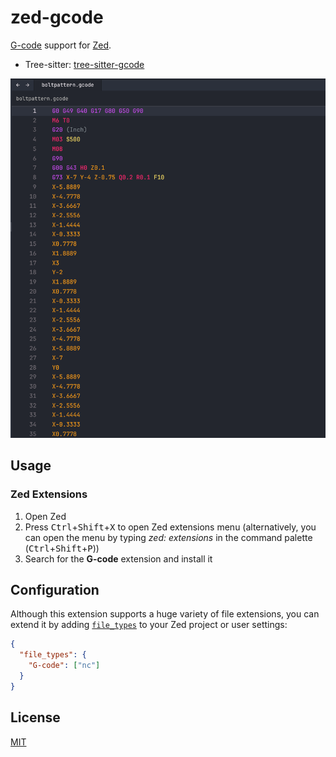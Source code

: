 # zed-gcode

[G-code](https://en.wikipedia.org/wiki/G-code) support for [Zed](https://zed.dev).

- Tree-sitter: [tree-sitter-gcode](https://github.com/ChocolateNao/tree-sitter-gcode)

<img src="assets/showcase.png"/>

## Usage

### Zed Extensions

1. Open Zed
2. Press <kbd>Ctrl</kbd>+<kbd>Shift</kbd>+<kbd>X</kbd> to open Zed extensions menu (alternatively, you can open the menu by typing _zed: extensions_ in the command palette (<kbd>Ctrl</kbd>+<kbd>Shift</kbd>+<kbd>P</kbd>))
3. Search for the __G-code__ extension and install it

## Configuration

Although this extension supports a huge variety of file extensions, you can extend it by adding [`file_types`](https://zed.dev/docs/configuring-zed#file-types) to your Zed project or user settings:

```json
{
  "file_types": {
    "G-code": ["nc"]
  }
}
```

## License

[MIT](https://github.com/ChocolateNao/zed-gcode/blob/master/LICENSE)
